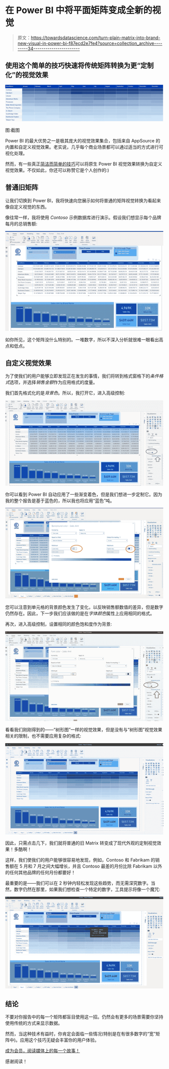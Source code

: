 # 在 Power BI 中将平面矩阵变成全新的视觉

> 原文：<https://towardsdatascience.com/turn-plain-matrix-into-brand-new-visual-in-power-bi-f87ecd2e7fe4?source=collection_archive---------34----------------------->

## 使用这个简单的技巧快速将传统矩阵转换为更“定制化”的视觉效果

![](img/f3e40b342f586cfa660ebe255f77d29f.png)

图:截图

Power BI 的最大优势之一是极其庞大的视觉效果集合，包括来自 AppSource 的内置和自定义视觉效果。老实说，几乎每个商业场景都可以通过适当的方式进行可视化处理。

然而，有一些真正[简洁而简单的技巧](/5-tips-to-boost-your-power-bi-development-a44d7e782037)可以将原生 Power BI 视觉效果转换为自定义视觉效果。不仅如此，你还可以称赞它是个人创作的:)

## 普通旧矩阵

让我们切换到 Power BI，我将快速向您展示如何将普通的矩阵视觉转换为看起来像自定义视觉的东西。

像往常一样，我将使用 *Contoso* 示例数据库进行演示。假设我们想显示每个品牌每月的总销售额:

![](img/d3b592b9ca82859b680c46c43e076ce9.png)

如你所见，这个矩阵没什么特别的。一堆数字，所以不深入分析就很难一眼看出高点和低点。

## 自定义视觉效果

为了使我们的用户能够立即发现正在发生的事情，我们将转到格式窗格下的*条件格式*选项，并选择*销售金额*作为应用格式的度量。

我们首先格式化的是*背景色*。所以，我打开它，进入高级控制:

![](img/f0b99501cbef1f37bf0181c19a6ca250.png)

你可以看到 Power BI 自动应用了一些渐变着色，但是我们想进一步定制它。因为我的整个报告是基于蓝色的，所以我也将应用“蓝色”吨。

![](img/cb62364dada884e91bb611aaa7d71bc0.png)

您可以注意到单元格的背景颜色发生了变化，以反映销售额数值的差异，但是数字仍然存在。因此，下一步我们应该做的是在*字体颜色*属性上应用相同的格式。

再次，进入高级控制，设置相同的颜色饱和度作为背景:

![](img/c5e7a5ca2e37d3216e7e21d5068e966f.png)

看看我们刚刚得到的——“树形图”一样的视觉效果，但是没有与“树形图”视觉效果相关的限制，也不需要应用复杂的格式:

![](img/52da21139cc38a0331727a9c2c255c2d.png)

因此，只需点击几下，我们就将普通的旧 Matrix 转变成了现代外观的定制视觉效果！多酷啊！

这样，我们使我们的用户能够很容易地发现，例如，Contoso 和 Fabrikam 的销售额在 5 月和 7 月之间大幅增长，并且 Contoso 最差的月份比除 Fabrikam 以外的任何其他品牌的任何月份都要好！

最重要的是——我们可以在 2 秒钟内轻松发现这些趋势，而无需深究数字。当然，数字仍然在那里，如果我们想检查一个特定的数字，工具提示将像一个魔咒:

![](img/2d6078f5f866ecdaf00281551b44ea94.png)

## 结论

不要对你报告中的每一个矩阵都盲目使用这一招。仍然会有更多的场景需要你坚持使用传统的方式来显示数据。

然而，当这种技术有益时，你肯定会面临一些情况(特别是在有很多数字的“宽”矩阵中)。应用这个技巧无疑会丰富你的用户体验。

[成为会员，阅读媒体上的每一个故事！](https://datamozart.medium.com/membership)

感谢阅读！